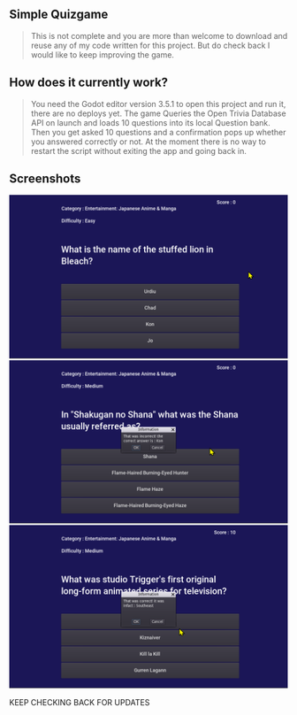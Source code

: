 ## Simple Quizgame
> This is not complete and you are more than welcome to download and reuse any of my code written for this project. But do check back I would like to keep improving the game.


## How does it currently work?
> You need the Godot editor version 3.5.1 to open this project and run it, there are no deploys yet. 
> The game Queries the Open Trivia Database API on launch and loads 10 questions into its local Question bank. Then you get asked 10 questions and a confirmation pops up whether you answered correctly or not.
> At the moment there is no way to restart the script without exiting the app and going back in.

## Screenshots
![Questions with Answers](/screenshots/screen1.png "Screenshot 1")
![Showing the Dialog for incorrect answers](/screenshots/screen2.png "Screenshot 2")
![Showing the Dialog for correct answers](/screenshots/screen3.png "Screenshot 3")

KEEP CHECKING BACK FOR UPDATES